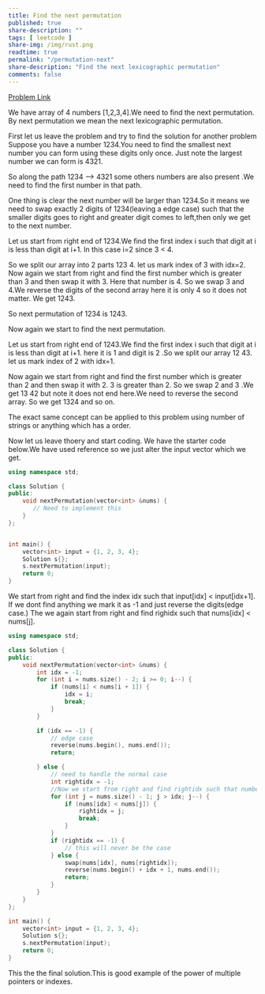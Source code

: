 ```yaml
---
title: Find the next permutation
published: true
share-description: ""
tags: [ leetcode ]
share-img: /img/rust.png
readtime: true
permalink: "/permutation-next"
share-description: "Find the next lexicographic permutation"
comments: false
---
```


[Problem Link](https://leetcode.com/problems/next-permutation/description/)

We have array of 4 numbers [1,2,3,4].We need to find the next permutation. By next permutation we mean the next
lexicographic permutation.

First let us leave the problem and try to find the solution for another problem
Suppose you have a number 1234.You need to find the smallest next number you can form using these digits only once.
Just note the largest number we can form is 4321.

So along the path 1234 --> 4321 some others numbers are also present .We need to find the first number in that path.

One thing is clear the next number will be larger than 1234.So it means we need to swap exactly 2 digits of 1234(leaving
a edge case)
such that the smaller digits goes to right and greater digit comes to left,then only we get to the next number.

Let us start from right end of 1234.We find the first index i such that digit at i is less than digit at i+1.
In this case i=2 since 3 < 4.

So we split our array into 2 parts 123 4.
let us mark index of 3 with idx=2.
Now again we start from right and find the first number which is greater than 3 and then swap it with 3.
Here that number is 4. So we swap 3 and 4.We reverse the digits of the second array here it is only 4 so it does not
matter. We get 1243.

So next permutation of 1234 is 1243.

Now again we start to find the next permutation.

Let us start from right end of 1243.We find the first index i such that digit at i is less than digit at i+1.
here it is 1 and digit is 2 .So we split our array 12 43.
let us mark index of 2 with idx=1.

Now again we start from right and find the first number which is greater than 2 and then swap it with 2.
3 is greater than 2. So we swap 2 and 3 .We get 13 42 but note it does not end here.We need to reverse the second array.
So we get 1324 and so on.

The exact same concept can be applied to this problem using number of strings or anything which has a order.

Now let us leave thoery and start coding.
We have the starter code below.We have used reference so we just alter the input vector which we get.

```cpp
using namespace std;

class Solution {
public:
    void nextPermutation(vector<int> &nums) {
       // Need to implement this
    }
};


int main() {
    vector<int> input = {1, 2, 3, 4};
    Solution s{};
    s.nextPermutation(input);
    return 0;
}
```

We start from right and find the index idx such that input[idx] < input[idx+1].
If we dont find anything we mark it as -1 and just reverse the digits(edge case.)
The we again start from right and find righidx such that nums[idx] < nums[j].

```cpp
using namespace std;

class Solution {
public:
    void nextPermutation(vector<int> &nums) {
        int idx = -1;
        for (int i = nums.size() - 2; i >= 0; i--) {
            if (nums[i] < nums[i + 1]) {
                idx = i;
                break;
            }
        }

        if (idx == -1) {
            // edge case
            reverse(nums.begin(), nums.end());
            return;

        } else {
            // need to handle the normal case
            int rightidx = -1;
            //Now we start from right and find rightidx such that number at idx is less than number at rightidx
            for (int j = nums.size() - 1; j > idx; j--) {
                if (nums[idx] < nums[j]) {
                    rightidx = j;
                    break;
                }
            }
            if (rightidx == -1) {
                // this will never be the case
            } else {
                swap(nums[idx], nums[rightidx]);
                reverse(nums.begin() + idx + 1, nums.end());
                return;
            }
        }
    }
};

int main() {
    vector<int> input = {1, 2, 3, 4};
    Solution s{};
    s.nextPermutation(input);
    return 0;
}

```

This the the final solution.This is good example of the power of multiple pointers or indexes.